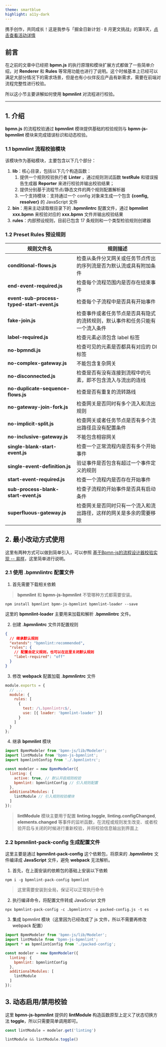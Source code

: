 ```yaml
---
theme: smartblue
highlight: a11y-dark
---
```


携手创作，共同成长！这是我参与「掘金日新计划 · 8 月更文挑战」的第8天，[点击查看活动详情](https://juejin.cn/post/7123120819437322247 "https://juejin.cn/post/7123120819437322247")

## 前言

在之前的文章中已经把 **bpmn.js** 的执行原理和模块扩展方式都做了一些简单介绍，对 **Renderer** 和 **Rules** 等常用功能也进行了说明。这个时候基本上已经可以满足大部分情况下的需求场景，但是也有小伙伴反应产品有新需求，需要在前端对流程完整性进行校验。

所以这小节主要讲解如何使用 **bpmnlint** 对流程进行校验。

-----

## 1. 介绍

**bpmn.js** 的流程校验通过 **bpmnlint** 模块提供基础的校验规则与 **bpmn-js-bpmnlint** 模块来完成错误标识和动态校验。

### 1.1 bpmnlint 流程校验模块

该模块作为基础模块，主要包含以下几个部分：

1. **lib**：核心目录，包括以下几个构造函数：
   1. 提供一个规则校验执行者 **Linter** ，通过规则测试函数 **testRule** 和错误报告生成器 **Reporter** 来进行校验并输出校验结果；
   2. 提供分别基于流程节点/静态文件的两个规则配置解析器
   3. 一个支持模块：支持通过一个 config 对象来生成一个包含 **{config, resolver}** 的 JavaScript 文件
2. **bin**：用来主动读取根目录下的 **.bpmnlintrc** 配置文件，通过 **bpmnlint xxx.bpmn** 来校验对应的 **xxx.bpmn** 文件并输出校验结果
3. **rules**：内部预设规则，目前已包含 17 条规则和一个类型检验规则创建器

### 1.2 Preset Rules 预设规则

| 规则文件名 | 规则描述 |
| ---- | ---- |
| **conditional-flows.js** | 检查从条件分叉网关或任务节点传出的序列流是否为默认流或具有附加条件 |
| **end-event-required.js** | 检查每个流程范围内是否存在结束事件 |
| **event-sub-process-typed-start-event.js** | 检查每个子流程中是否具有开始事件 |
| **fake-join.js** | 检查事件或者任务节点是否具有隐式的流转规则，默认事件和任务只能有一个流入条件 |
| **label-required.js** | 检查元素必须包含 label 标签 |
| **no-bpmndi.js** | 检查可见的元素是否都具有对应的 DI 标签 |
| **no-complex-gateway.js** | 不能包含复杂网关 |
| **no-disconnected.js** | 检查是否有没有连接到流程中的元素，即不包含流入与流出的连线 |
| **no-duplicate-sequence-flows.js** | 检查是否有重复的流转路线 |
| **no-gateway-join-fork.js** | 检查网关是否同时有多个流入和流出规则 |
| **no-implicit-split.js** | 检查网关或者任务节点是否有多个流出路径且没有配置条件 |
| **no-inclusive-gateway.js** | 不能包含相容网关 |
| **single-blank-start-event.js** | 检查一个正常流程内是否有多个开始事件 |
| **single-event-definition.js** | 验证事件是否包含有超过一个事件定义的规则 |
| **start-event-required.js** | 检查一个流程内是否存在开始事件 |
| **sub-process-blank-start-event.js** | 检查子流程的开始事件是否具有启动条件 |
| **superfluous-gateway.js** | 检查网关是否同时只有一个流入和流出路径，这样的网关是多余的需要移除 |

## 2. 最小改动方式使用

这里有两种方式可以做到简单引入，可以参照 [基于Bpmn-js的流程设计器校验实现 -- 易样](https://juejin.cn/post/6844904180755202055)，这里简单进行说明。

### 2.1 使用 .bpmnlintrc 配置文件

1. 首先需要下载相关依赖

> **bpmnlint** 和 **bpmn-js-bpmnlint** 不管哪种方式都需要安装。

```shell
npm install bpmnlint bpmn-js-bpmnlint bpmnlint-loader --save
```

这里的 **bpmnlint-loader** 主要用来加载和解析 **.bpmnlintrc** 文件。

2. 创建 **.bpmnlintrc** 文件并配置规则

```json
{
  // 继承默认规则
  "extends": "bpmnlint:recommended",
  "rules": {
    // 配置自定义规则，也可以在这里关闭默认规则
    "label-required": "off"
  }
}
```

3. 修改 **webpack** 配置加载 **.bpmnlintrc** 文件

```javascript
module.exports = {
  // ...
  module: {
    rules: [
      {
        test: /\.bpmnlintrc$/,
        use: [{ loader: 'bpmnlint-loader' }]
      }
    ]
  }
};
```

4. 继承 **bpmnlint** 模块

```javascript
import BpmnModeler from 'bpmn-js/lib/Modeler';
import lintModule from 'bpmn-js-bpmnlint';
import bpmnlintConfig from './.bpmnlintrc';

const modeler = new BpmnModeler({
  linting: {
    active: true, // 默认开启规则校验
    bpmnlint: bpmnlintConfig // 引入规则配置
  },
  additionalModules: [
    lintModule // 引入规则校验模块
  ]
});
```

> **lintModule** 模块主要用于配置 **linting.toggle**, **linting.configChanged**, **elements.changed** 等事件的监听函数，在流程或规则发生改变、或者校验开启与关闭的时候进行重新校验，并将校验信息输出到界面上

### 2.2 bpmnlint-pack-config 生成配置文件

这里主要是通过 **bpmnlint-pack-config** 这个依赖包，将原来的 **.bpmnlintrc** 文件编译成 **JavaScript** 文件，避免 **webpack** 无法解析。

1. 首先，在上面安装的依赖包的基础上安装以下依赖

```shell
npm i -g bpmnlint-pack-config bpmnlint
```

> 这里需要安装到全局，保证可以正常执行命令

2. 执行编译命令，将配置文件转成 JavaScript 文件

```shell
npx bpmnlint-pack-config -c .bpmnlintrc -o packed-config.js -t es
```

3. 集成 bpmnlint 模块（这里因为已经改成了 js 文件，所以不需要再修改 webpack 配置）

```javascript
import BpmnModeler from 'bpmn-js/lib/Modeler';
import lintModule from 'bpmn-js-bpmnlint';
import * as bpmnlintConfig from './packed-config';

const modeler = new BpmnModeler({
  linting: {
    bpmnlint: bpmnlintConfig
  },
  additionalModules: [
    lintModule
  ]
});
```

## 3. 动态启用/禁用校验

这里 **bpmn-js-bpmnlint** 提供的 **lintModule** 构造函数原型上定义了状态切换方法 **toggle**，所以只需要简单调用即可。

```javascript
const lintModule = modeler.get('linting')

lintModule && lintModule.toggle()
```

